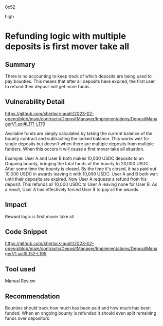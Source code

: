 0x52

high

# Refunding logic with multiple deposits is first mover take all

## Summary

There is no accounting to keep track of which deposits are being used to pay bounties. This means that after all deposits have expired, the first user to refund their deposit will get more funds.

## Vulnerability Detail

https://github.com/sherlock-audit/2023-02-openq/blob/main/contracts/DepositManager/Implementations/DepositManagerV1.sol#L171-L179

Available funds are simply calculated by taking the current balance of the bounty contract and subtracting the locked balance. This works well for single deposits but doesn't when there are multiple deposits from multiple funders. When this occurs it will cause a first mover take all situation.

Example:
User A and User B both makes 10,000 USDC deposits to an Ongoing bounty, bringing the total funds of the bounty to 20,000 USDC. After some time the bounty is closed. By the time it's closed, it has paid out 10,000 USDC in awards leaving it with 10,000 USDC. User A and B both wait until their deposits are expired. Now User A requests a refund from his deposit. This refunds all 10,000 USDC to User A leaving none for User B. As a result, User A has effectively forced User B to pay all the awards.

## Impact

Reward logic is first mover take all

## Code Snippet

https://github.com/sherlock-audit/2023-02-openq/blob/main/contracts/DepositManager/Implementations/DepositManagerV1.sol#L152-L195

## Tool used

Manual Review

## Recommendation

Bounties should track how much has been paid and how much has been funded. When an ongoing bounty is refunded it should even split remaining funds over depositors.